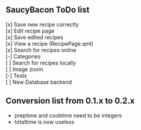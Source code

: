 ## SaucyBacon ToDo list

[x] Save new recipe correctly  
[x] Edit recipe page  
[x] Save edited recipes  
[x] View a recipe (RecipePage.qml)  
[x] Search for recipes online  
[-] Categories  
[ ] Search for recipes locally  
[ ] Image zoom  
[-] Tests  
[ ] New Database backend  

## Conversion list from 0.1.x to 0.2.x

* preptime and cooktime need to be integers
* totaltime is now useless
